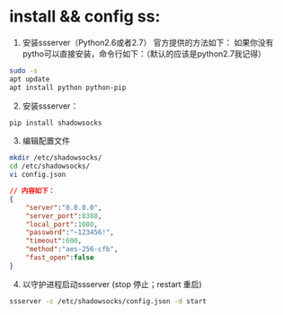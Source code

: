 # install && config ss:

1. 安装ssserver（Python2.6或者2.7）
官方提供的方法如下：
如果你没有pytho可以直接安装，命令行如下：（默认的应该是python2.7我记得）
```bash
sudo -s
apt update
apt install python python-pip
```


2. 安装ssserver：
```bash
pip install shadowsocks
```

3. 编辑配置文件
```bash
mkdir /etc/shadowsocks/
cd /etc/shadowsocks/
vi config.json
```
```json
// 内容如下：
{
    "server":"0.0.0.0",
    "server_port":8388,
    "local_port":1080, 
    "password":"~123456!",
    "timeout":600,
    "method":"aes-256-cfb",
    "fast_open":false
}
```

4. 以守护进程启动ssserver  (stop 停止；restart 重启)
```bash
ssserver -c /etc/shadowsocks/config.json -d start
```